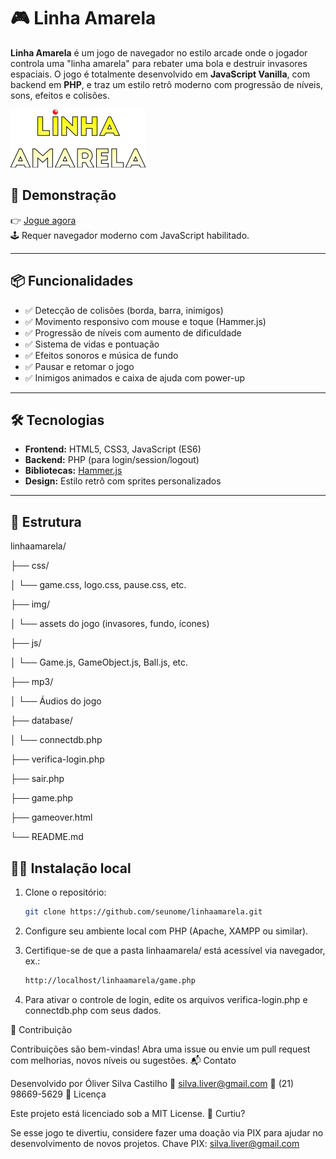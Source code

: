 # 🎮 Linha Amarela

**Linha Amarela** é um jogo de navegador no estilo arcade onde o jogador controla uma "linha amarela" para rebater uma bola e destruir invasores espaciais. O jogo é totalmente desenvolvido em **JavaScript Vanilla**, com backend em **PHP**, e traz um estilo retrô moderno com progressão de níveis, sons, efeitos e colisões.

![screenshot](./img/logo-linhaamarela.png)

## 🚀 Demonstração

👉 [Jogue agora](https://oliver.liveblog365.com/jogos/linhaamarela/)  
🕹️ Requer navegador moderno com JavaScript habilitado.

---

## 📦 Funcionalidades

- ✅ Detecção de colisões (borda, barra, inimigos)
- ✅ Movimento responsivo com mouse e toque (Hammer.js)
- ✅ Progressão de níveis com aumento de dificuldade
- ✅ Sistema de vidas e pontuação
- ✅ Efeitos sonoros e música de fundo
- ✅ Pausar e retomar o jogo
- ✅ Inimigos animados e caixa de ajuda com power-up

---

## 🛠️ Tecnologias

- **Frontend:** HTML5, CSS3, JavaScript (ES6)
- **Backend:** PHP (para login/session/logout)
- **Bibliotecas:** [Hammer.js](https://hammerjs.github.io/)
- **Design:** Estilo retrô com sprites personalizados

---

## 📁 Estrutura

linhaamarela/

├── css/

│ └── game.css, logo.css, pause.css, etc.

├── img/

│ └── assets do jogo (invasores, fundo, ícones)

├── js/

│ └── Game.js, GameObject.js, Ball.js, etc.

├── mp3/

│ └── Áudios do jogo

├── database/

│ └── connectdb.php

├── verifica-login.php

├── sair.php

├── game.php

├── gameover.html

└── README.md

## 🧑‍💻 Instalação local

1. Clone o repositório:
   ```bash
   git clone https://github.com/seunome/linhaamarela.git

2. Configure seu ambiente local com PHP (Apache, XAMPP ou similar).

3. Certifique-se de que a pasta linhaamarela/ está acessível via navegador, ex.:
   ```bash
   http://localhost/linhaamarela/game.php

4. Para ativar o controle de login, edite os arquivos verifica-login.php e connectdb.php com seus dados.

🤝 Contribuição

Contribuições são bem-vindas! Abra uma issue ou envie um pull request com melhorias, novos níveis ou sugestões.
📬 Contato

Desenvolvido por Óliver Silva Castilho
📧 silva.liver@gmail.com
📱 (21) 98669-5629
📝 Licença

Este projeto está licenciado sob a MIT License.
💛 Curtiu?

Se esse jogo te divertiu, considere fazer uma doação via PIX para ajudar no desenvolvimento de novos projetos.
Chave PIX: silva.liver@gmail.com
